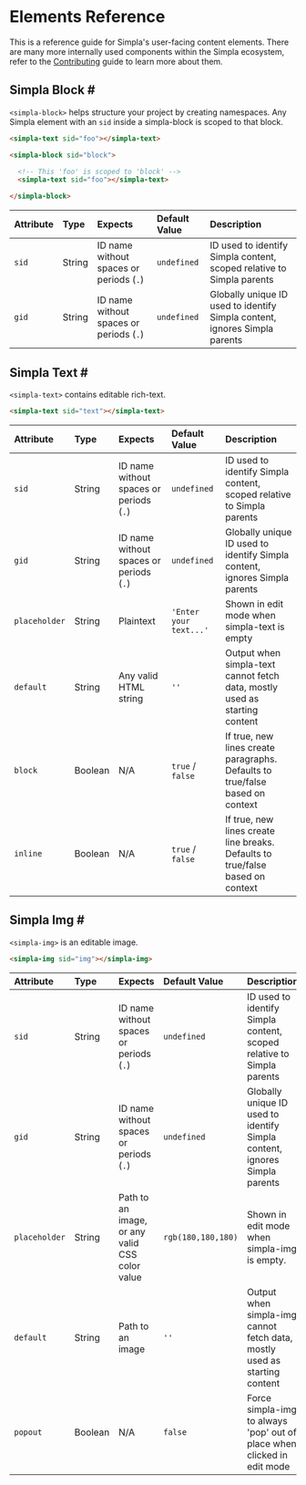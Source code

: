 # Elements Reference
This is a reference guide for Simpla's user-facing content elements. There are many more internally used components within the Simpla ecosystem, refer to the [Contributing](contributing) guide to learn more about them.

## Simpla Block <a is="populate-menu" anchor="simpla-text" menu-item="Simpla Block" target="#elements">#</a>
`<simpla-block>` helps structure your project by creating namespaces. Any Simpla element with an `sid` inside a simpla-block is scoped to that block.

```html
<simpla-text sid="foo"></simpla-text>

<simpla-block sid="block">

  <!-- This 'foo' is scoped to 'block' -->
  <simpla-text sid="foo"></simpla-text>

</simpla-block>
```

| Attribute | Type   | Expects                                | Default Value | Description                                                                    |
|:----------|:-------|:---------------------------------------|:--------------|:-------------------------------------------------------------------------------|
| `sid`     | String | ID name without spaces or periods (`.`) | `undefined`   | ID used to identify Simpla content, scoped relative to Simpla parents |
| `gid`     | String | ID name without spaces or periods (`.`) | `undefined`   | Globally unique ID used to identify Simpla content, ignores Simpla parents                           |

## Simpla Text <a is="populate-menu" anchor="simpla-text" menu-item="Simpla Text" target="#elements">#</a>
`<simpla-text>` contains editable rich-text.

```html
<simpla-text sid="text"></simpla-text>
```

<simpla-text sid="example" class="simpla-example"></simpla-text>

| Attribute     | Type    | Expects                                | Default Value          | Description                                                                      |
|:--------------|:--------|:---------------------------------------|:-----------------------|:---------------------------------------------------------------------------------|
| `sid`         | String  | ID name without spaces or periods (`.`) | `undefined`            | ID used to identify Simpla content, scoped relative to Simpla parents |
| `gid`         | String  | ID name without spaces or periods (`.`) | `undefined`            | Globally unique ID used to identify Simpla content, ignores Simpla parents |
| `placeholder` | String  | Plaintext                              | `'Enter your text...'` | Shown in edit mode when simpla-text is empty                             |
| `default`     | String  | Any valid HTML string                  | `''`                   | Output when simpla-text cannot fetch data, mostly used as starting content       |
| `block`       | Boolean | N/A                                    | `true` / `false`       | If true, new lines create paragraphs. Defaults to true/false based on context    |
| `inline`      | Boolean | N/A                                    | `true` / `false`       | If true, new lines create line breaks. Defaults to true/false based on context   |

## Simpla Img <a is="populate-menu" anchor="simpla-img" menu-item="Simpla Img" target="#elements">#</a>
`<simpla-img>` is an editable image.

```html
<simpla-img sid="img"></simpla-img>
```

<simpla-img sid="example" class="simpla-example"></simpla-img>

| Attribute     | Type    | Expects                                        | Default Value      | Description                                                                      |
|:--------------|:--------|:-----------------------------------------------|:-------------------|:---------------------------------------------------------------------------------|
| `sid`         | String  | ID name without spaces or periods (`.`)         | `undefined`        | ID used to identify Simpla content, scoped relative to Simpla parents   |
| `gid`         | String  | ID name without spaces or periods (`.`)         | `undefined`        | Globally unique ID used to identify Simpla content, ignores Simpla parents |
| `placeholder` | String  | Path to an image, or any valid CSS color value | `rgb(180,180,180)` | Shown in edit mode when simpla-img is empty.                             |
| `default`     | String  | Path to an image                               | `''`               | Output when simpla-img cannot fetch data, mostly used as starting content        |
| `popout`      | Boolean | N/A                                            | `false`            | Force simpla-img to always 'pop' out of place when clicked in edit mode          |
